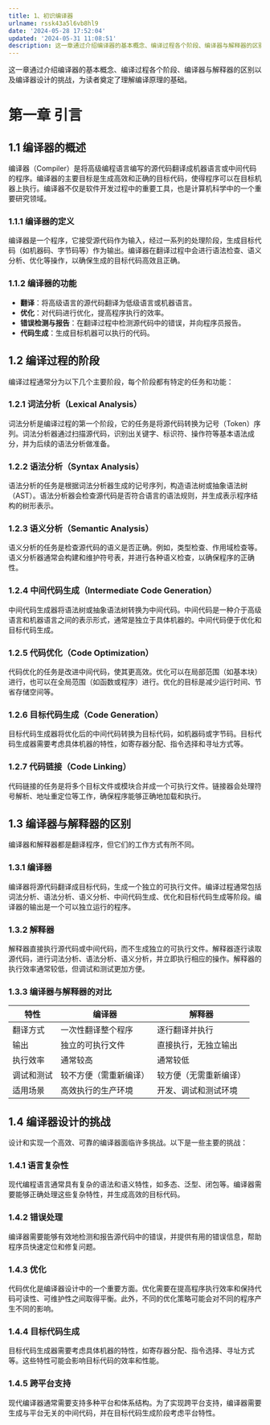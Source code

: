 ```yaml
---
title: 1、初识编译器
urlname: rssk43a5l6vb8hl9
date: '2024-05-28 17:52:04'
updated: '2024-05-31 11:08:51'
description: 这一章通过介绍编译器的基本概念、编译过程各个阶段、编译器与解释器的区别以及编译器设计的挑战，为读者奠定了理解编译原理的基础。第一章 引言1.1 编译器的概述编译器（Compiler）是将高级编程语言编写的源代码翻译成机器语言或中间代码的程序。编译器的主要目标是生成高效和正确的目标代码，使得程序...
---
```

这一章通过介绍编译器的基本概念、编译过程各个阶段、编译器与解释器的区别以及编译器设计的挑战，为读者奠定了理解编译原理的基础。
# 第一章 引言

## 1.1 编译器的概述

编译器（Compiler）是将高级编程语言编写的源代码翻译成机器语言或中间代码的程序。编译器的主要目标是生成高效和正确的目标代码，使得程序可以在目标机器上执行。编译器不仅是软件开发过程中的重要工具，也是计算机科学中的一个重要研究领域。

### 1.1.1 编译器的定义

编译器是一个程序，它接受源代码作为输入，经过一系列的处理阶段，生成目标代码（如机器码、字节码等）作为输出。编译器在翻译过程中会进行语法检查、语义分析、优化等操作，以确保生成的目标代码高效且正确。

### 1.1.2 编译器的功能

- **翻译**：将高级语言的源代码翻译为低级语言或机器语言。
- **优化**：对代码进行优化，提高程序执行的效率。
- **错误检测与报告**：在翻译过程中检测源代码中的错误，并向程序员报告。
- **代码生成**：生成目标机器可以执行的代码。

## 1.2 编译过程的阶段

编译过程通常分为以下几个主要阶段，每个阶段都有特定的任务和功能：

### 1.2.1 词法分析（Lexical Analysis）

词法分析是编译过程的第一个阶段，它的任务是将源代码转换为记号（Token）序列。词法分析器通过扫描源代码，识别出关键字、标识符、操作符等基本语法成分，并为后续的语法分析做准备。

### 1.2.2 语法分析（Syntax Analysis）

语法分析的任务是根据词法分析器生成的记号序列，构造语法树或抽象语法树（AST）。语法分析器会检查源代码是否符合语言的语法规则，并生成表示程序结构的树形表示。

### 1.2.3 语义分析（Semantic Analysis）

语义分析的任务是检查源代码的语义是否正确。例如，类型检查、作用域检查等。语义分析器通常会构建和维护符号表，并进行各种语义检查，以确保程序的正确性。

### 1.2.4 中间代码生成（Intermediate Code Generation）

中间代码生成器将语法树或抽象语法树转换为中间代码。中间代码是一种介于高级语言和机器语言之间的表示形式，通常是独立于具体机器的。中间代码便于优化和目标代码生成。

### 1.2.5 代码优化（Code Optimization）

代码优化的任务是改进中间代码，使其更高效。优化可以在局部范围（如基本块）进行，也可以在全局范围（如函数或程序）进行。优化的目标是减少运行时间、节省存储空间等。

### 1.2.6 目标代码生成（Code Generation）

目标代码生成器将优化后的中间代码转换为目标代码，如机器码或字节码。目标代码生成器需要考虑具体机器的特性，如寄存器分配、指令选择和寻址方式等。

### 1.2.7 代码链接（Code Linking）

代码链接的任务是将多个目标文件或模块合并成一个可执行文件。链接器会处理符号解析、地址重定位等工作，确保程序能够正确地加载和执行。

## 1.3 编译器与解释器的区别

编译器和解释器都是翻译程序，但它们的工作方式有所不同。

### 1.3.1 编译器

编译器将源代码翻译成目标代码，生成一个独立的可执行文件。编译过程通常包括词法分析、语法分析、语义分析、中间代码生成、优化和目标代码生成等阶段。编译器的输出是一个可以独立运行的程序。

### 1.3.2 解释器

解释器直接执行源代码或中间代码，而不生成独立的可执行文件。解释器逐行读取源代码，进行词法分析、语法分析、语义分析，并立即执行相应的操作。解释器的执行效率通常较低，但调试和测试更加方便。

### 1.3.3 编译器与解释器的对比
| 特性 | 编译器 | 解释器 |
| --- | --- | --- |
| 翻译方式 | 一次性翻译整个程序 | 逐行翻译并执行 |
| 输出 | 独立的可执行文件 | 直接执行，无独立输出 |
| 执行效率 | 通常较高 | 通常较低 |
| 调试和测试 | 较不方便（需重新编译） | 较方便（无需重新编译） |
| 适用场景 | 高效执行的生产环境 | 开发、调试和测试环境 |


## 1.4 编译器设计的挑战

设计和实现一个高效、可靠的编译器面临许多挑战。以下是一些主要的挑战：

### 1.4.1 语言复杂性

现代编程语言通常具有复杂的语法和语义特性，如多态、泛型、闭包等。编译器需要能够正确处理这些复杂特性，并生成高效的目标代码。

### 1.4.2 错误处理

编译器需要能够有效地检测和报告源代码中的错误，并提供有用的错误信息，帮助程序员快速定位和修复问题。

### 1.4.3 优化

代码优化是编译器设计中的一个重要方面。优化需要在提高程序执行效率和保持代码可读性、可维护性之间取得平衡。此外，不同的优化策略可能会对不同的程序产生不同的影响。

### 1.4.4 目标代码生成

目标代码生成器需要考虑具体机器的特性，如寄存器分配、指令选择、寻址方式等。这些特性可能会影响目标代码的效率和性能。

### 1.4.5 跨平台支持

现代编译器通常需要支持多种平台和体系结构。为了实现跨平台支持，编译器需要生成与平台无关的中间代码，并在目标代码生成阶段考虑平台特性。

